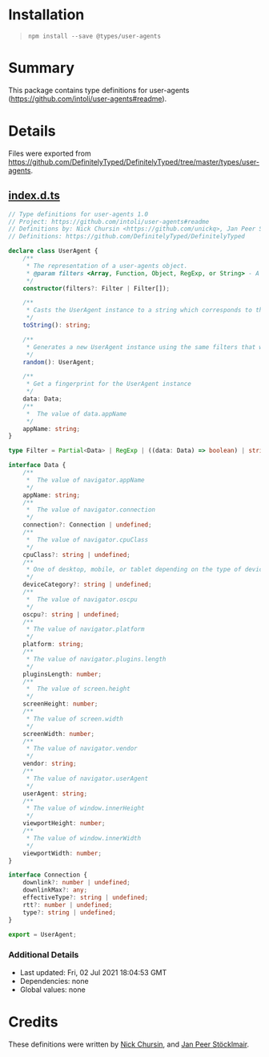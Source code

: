 # Installation
> `npm install --save @types/user-agents`

# Summary
This package contains type definitions for user-agents (https://github.com/intoli/user-agents#readme).

# Details
Files were exported from https://github.com/DefinitelyTyped/DefinitelyTyped/tree/master/types/user-agents.
## [index.d.ts](https://github.com/DefinitelyTyped/DefinitelyTyped/tree/master/types/user-agents/index.d.ts)
````ts
// Type definitions for user-agents 1.0
// Project: https://github.com/intoli/user-agents#readme
// Definitions by: Nick Chursin <https://github.com/unickq>, Jan Peer Stöcklmair <https://github.com/JPeer264>
// Definitions: https://github.com/DefinitelyTyped/DefinitelyTyped

declare class UserAgent {
    /**
     * The representation of a user-agents object.
     * @param filters <Array, Function, Object, RegExp, or String> - A set of filters to apply to the generated user agents
     */
    constructor(filters?: Filter | Filter[]);

    /**
     * Casts the UserAgent instance to a string which corresponds to the user agent header. Equivalent to accessing the userAgent.userAgent property.
     */
    toString(): string;

    /**
     * Generates a new UserAgent instance using the same filters that were used to construct userAgent
     */
    random(): UserAgent;

    /**
     * Get a fingerprint for the UserAgent instance
     */
    data: Data;
    /**
     *  The value of data.appName
     */
    appName: string;
}

type Filter = Partial<Data> | RegExp | ((data: Data) => boolean) | string;

interface Data {
    /**
     *  The value of navigator.appName
     */
    appName: string;
    /**
     *  The value of navigator.connection
     */
    connection?: Connection | undefined;
    /**
     *  The value of navigator.cpuClass
     */
    cpuClass?: string | undefined;
    /**
     * One of desktop, mobile, or tablet depending on the type of device
     */
    deviceCategory?: string | undefined;
    /**
     *  The value of navigator.oscpu
     */
    oscpu?: string | undefined;
    /**
     * The value of navigator.platform
     */
    platform: string;
    /**
     * The value of navigator.plugins.length
     */
    pluginsLength: number;
    /**
     *  The value of screen.height
     */
    screenHeight: number;
    /**
     * The value of screen.width
     */
    screenWidth: number;
    /**
     * The value of navigator.vendor
     */
    vendor: string;
    /**
     * The value of navigator.userAgent
     */
    userAgent: string;
    /**
     * The value of window.innerHeight
     */
    viewportHeight: number;
    /**
     * The value of window.innerWidth
     */
    viewportWidth: number;
}

interface Connection {
    downlink?: number | undefined;
    downlinkMax?: any;
    effectiveType?: string | undefined;
    rtt?: number | undefined;
    type?: string | undefined;
}

export = UserAgent;

````

### Additional Details
 * Last updated: Fri, 02 Jul 2021 18:04:53 GMT
 * Dependencies: none
 * Global values: none

# Credits
These definitions were written by [Nick Chursin](https://github.com/unickq), and [Jan Peer Stöcklmair](https://github.com/JPeer264).
